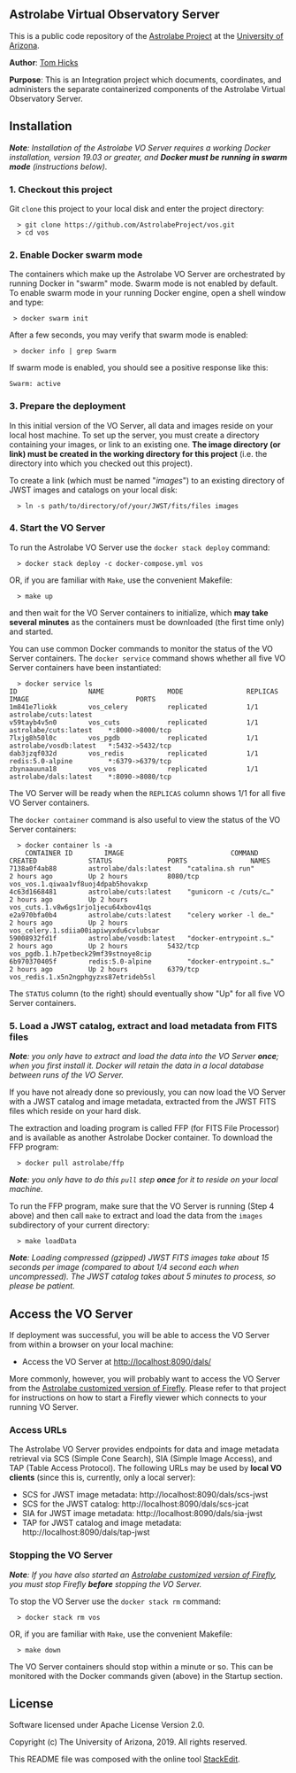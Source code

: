 ﻿
## Astrolabe Virtual Observatory Server

This is a public code repository of the [Astrolabe Project](http://astrolabe.arizona.edu/) at the [University of Arizona](http://www.arizona.edu).

**Author**: [Tom Hicks](https://github.com/hickst)

**Purpose**: This is an Integration project which documents, coordinates, and administers the separate containerized components of the Astrolabe Virtual Observatory Server.

## Installation

***Note**: Installation of the Astrolabe VO Server requires a working Docker installation, version 19.03 or greater, and **Docker must be running in swarm mode** (instructions below).*

### 1. Checkout this project

Git `clone` this project to your local disk and enter the project directory:
```
  > git clone https://github.com/AstrolabeProject/vos.git
  > cd vos
```

### 2. Enable Docker swarm mode

The containers which make up the Astrolabe VO Server are orchestrated by running Docker in "swarm" mode. Swarm mode is not enabled by default. To enable swarm mode in your running Docker engine, open a shell window and type:
```
 > docker swarm init
```

After a few seconds, you may verify that swarm mode is enabled:
```
 > docker info | grep Swarm
```

If swarm mode is enabled, you should see a positive response like this:
```
Swarm: active
```

### 3. Prepare the deployment

In this initial version of the VO Server, all data and images reside on your local host machine. To set up the server, you must create a directory containing your images, or link to an existing one. **The image directory (or link) must be created in the working directory for this project** (i.e. the directory into which you checked out this project).

To create a link (which must be named "*images*") to an existing directory of JWST images and catalogs on your local disk:
```
  > ln -s path/to/directory/of/your/JWST/fits/files images
```

### 4. Start the VO Server

To run the Astrolabe VO Server use the `docker stack deploy` command:
```
  > docker stack deploy -c docker-compose.yml vos
```
OR, if you are familiar with `Make`, use the convenient Makefile:
```
  > make up
```
and then wait for the VO Server containers to initialize, which **may take several minutes** as the containers must be downloaded (the first time only) and started.

You can use common Docker commands to monitor the status of the VO Server containers. The `docker service` command shows whether all five VO Server containers have been instantiated:
```
  > docker service ls
ID                  NAME                MODE                REPLICAS            IMAGE                           PORTS
1m841e7liokk        vos_celery          replicated          1/1                 astrolabe/cuts:latest
v59tayb4v5n0        vos_cuts            replicated          1/1                 astrolabe/cuts:latest    *:8000->8000/tcp
7lxjg8h50l0c        vos_pgdb            replicated          1/1                 astrolabe/vosdb:latest   *:5432->5432/tcp
dab3jzqf032d        vos_redis           replicated          1/1                 redis:5.0-alpine         *:6379->6379/tcp
zbynaauuna18        vos_vos             replicated          1/1                 astrolabe/dals:latest    *:8090->8080/tcp
```
The VO Server will be ready when the `REPLICAS` column shows 1/1 for all five VO Server containers.

The `docker container` command is also useful to view the status of the VO Server containers:
```
  > docker container ls -a
    CONTAINER ID        IMAGE                           COMMAND                  CREATED             STATUS              PORTS                NAMES
7138a0f4ab88        astrolabe/dals:latest    "catalina.sh run"        2 hours ago         Up 2 hours          8080/tcp             vos_vos.1.qiwaa1vf8uoj4dpab5hovakxp
4c63d1668481        astrolabe/cuts:latest    "gunicorn -c /cuts/c…"   2 hours ago         Up 2 hours                               vos_cuts.1.v8w6gs1rjo1jecu64xbov41qs
e2a970bfa0b4        astrolabe/cuts:latest    "celery worker -l de…"   2 hours ago         Up 2 hours                               vos_celery.1.sdiia00iapiwyxdu6cvlubsar
59008932fd1f        astrolabe/vosdb:latest   "docker-entrypoint.s…"   2 hours ago         Up 2 hours          5432/tcp             vos_pgdb.1.h7petbeck29mf39stnoye8cip
6b970370405f        redis:5.0-alpine         "docker-entrypoint.s…"   2 hours ago         Up 2 hours          6379/tcp             vos_redis.1.x5n2ngphgyzxs87etrideb5sl
```
The `STATUS` column (to the right) should eventually show "Up" for all five VO Server containers.


### 5. Load a JWST catalog, extract and load metadata from FITS files

***Note**: you only have to extract and load the data into the VO Server **once**; when you first install it. Docker will retain the data in a local database between runs of the VO Server.*

If you have not already done so previously, you can now load the VO Server with a JWST catalog and image metadata, extracted from the JWST FITS files which reside on your hard disk.

The extraction and loading program is called FFP (for FITS File Processor) and is available as another Astrolabe Docker container. To download the FFP program:
```
  > docker pull astrolabe/ffp
```
***Note**: you only have to do this `pull` step **once** for it to reside on your local machine.*

To run the FFP program, make sure that the VO Server is running (Step 4 above) and then call `make` to extract and load the data from the `images` subdirectory of your current directory:
```
  > make loadData
```
***Note**: Loading compressed (gzipped) JWST FITS images take about 15 seconds per image (compared to about 1/4 second each when uncompressed). The JWST catalog takes about 5 minutes to process, so please be patient.*


## Access the VO Server

If deployment was successful, you will be able to access the VO Server from within a browser on your local machine:

  - Access the VO Server at [http://localhost:8090/dals/](http://localhost:8090/dals/)

More commonly, however, you will probably want to access the VO Server from the [Astrolabe customized version of Firefly](https://github.com/AstrolabeProject/firefly-al). Please refer to that project for instructions on how to start a Firefly viewer which connects to your running VO Server.

### Access URLs

The Astrolabe VO Server provides endpoints for data and image metadata retrieval via SCS (Simple Cone Search), SIA (Simple Image Access), and TAP (Table Access Protocol). The following URLs may be used by **local VO clients** (since this is, currently, only a local server):

 - SCS for JWST image metadata: http://localhost:8090/dals/scs-jwst
 - SCS for the JWST catalog: http://localhost:8090/dals/scs-jcat
 - SIA for JWST image metadata: http://localhost:8090/dals/sia-jwst
 - TAP for JWST catalog and image metadata: http://localhost:8090/dals/tap-jwst

### Stopping the VO Server

***Note**: If you have also started an [Astrolabe customized version of Firefly](https://github.com/AstrolabeProject/firefly-al), you must stop Firefly **before** stopping the VO Server.*

To stop the VO Server use the `docker stack rm` command:
```
  > docker stack rm vos
```
OR, if you are familiar with `Make`, use the convenient Makefile:
```
  > make down
```
The VO Server containers should stop within a minute or so. This can be monitored with the Docker commands given (above) in the Startup section.

## License

Software licensed under Apache License Version 2.0.

Copyright (c) The University of Arizona, 2019. All rights reserved.

This README file was composed with the online tool [StackEdit](https://stackedit.io/).
